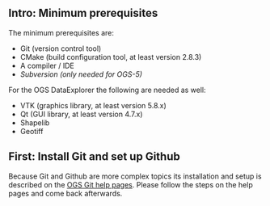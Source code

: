 ## <span class="step">Intro:</span> Minimum prerequisites ##

The minimum prerequisites are:

- Git (version control tool)
- CMake (build configuration tool, at least version 2.8.3)
- A compiler / IDE
- *Subversion (only needed for OGS-5)*

For the OGS DataExplorer the following are needed as well:

- VTK (graphics library, at least version 5.8.x)
- Qt (GUI library, at least version 4.7.x)
- Shapelib
- Geotiff

## <span class="step">First:</span> Install Git and set up Github ##

Because Git and Github are more complex topics its installation and setup is
described on the [OGS Git help pages](http://ufz.github.com/help/set-up-git-redirect).
Please follow the steps on the help pages and come back afterwards.